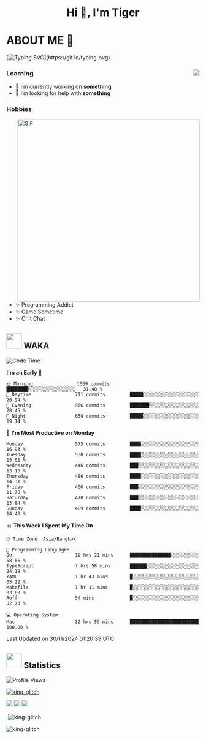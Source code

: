 <h1 align="center">Hi 👋, I'm Tiger</h1>




# ABOUT ME 💬

[![Typing SVG](https://readme-typing-svg.herokuapp.com?color=22F771&vCenter=true&lines=A+perssionate+developer+from+nowhere.)](https://git.io/typing-svg)

<div>
 <img align="right" src="https://spotify-github-profile.vercel.app/api/view?uid=12129734423&cover_image=false&theme=default&bar_color=22d016&bar_color_cover=true" />
 <h3>Learning</h3>
 
 <ul>
  <li>🔭 I’m currently working on <b>something</b></li>
  <li>🤝 I’m looking for help with <b>something</b></li>
 </ul>
 
</div>
<div>
 <h3>Hobbies</h3>
 <img align="right" height="475px"  alt="GIF" src="https://i.pinimg.com/originals/1f/b7/db/1fb7dbee557e5ed509f7517da8a84d58.gif" />
 <ul>
  <li>✨ Programming Addict</li>
  <li>✨ Game Sometime</li>
  <li>✨ Chit Chat</li>
 </ul>
 
</div>



## <img height="40" src="https://raw.githubusercontent.com/innng/innng/master/assets/kyubey.gif"/> WAKA

<!--START_SECTION:waka-->
![Code Time](http://img.shields.io/badge/Code%20Time-2%2C958%20hrs%2027%20mins-blue)

**I'm an Early 🐤** 

```text
🌞 Morning                1069 commits        ████████░░░░░░░░░░░░░░░░░   31.48 % 
🌆 Daytime                711 commits         █████░░░░░░░░░░░░░░░░░░░░   20.94 % 
🌃 Evening                966 commits         ███████░░░░░░░░░░░░░░░░░░   28.45 % 
🌙 Night                  650 commits         █████░░░░░░░░░░░░░░░░░░░░   19.14 % 
```
📅 **I'm Most Productive on Monday** 

```text
Monday                   575 commits         ████░░░░░░░░░░░░░░░░░░░░░   16.93 % 
Tuesday                  530 commits         ████░░░░░░░░░░░░░░░░░░░░░   15.61 % 
Wednesday                446 commits         ███░░░░░░░░░░░░░░░░░░░░░░   13.13 % 
Thursday                 486 commits         ████░░░░░░░░░░░░░░░░░░░░░   14.31 % 
Friday                   400 commits         ███░░░░░░░░░░░░░░░░░░░░░░   11.78 % 
Saturday                 470 commits         ███░░░░░░░░░░░░░░░░░░░░░░   13.84 % 
Sunday                   489 commits         ████░░░░░░░░░░░░░░░░░░░░░   14.40 % 
```


📊 **This Week I Spent My Time On** 

```text
🕑︎ Time Zone: Asia/Bangkok

💬 Programming Languages: 
Go                       19 hrs 21 mins      ███████████████░░░░░░░░░░   58.65 % 
TypeScript               7 hrs 58 mins       ██████░░░░░░░░░░░░░░░░░░░   24.19 % 
YAML                     1 hr 43 mins        █░░░░░░░░░░░░░░░░░░░░░░░░   05.22 % 
Makefile                 1 hr 11 mins        █░░░░░░░░░░░░░░░░░░░░░░░░   03.60 % 
Roff                     54 mins             █░░░░░░░░░░░░░░░░░░░░░░░░   02.73 % 

💻 Operating System: 
Mac                      32 hrs 59 mins      █████████████████████████   100.00 % 
```


 Last Updated on 30/11/2024 01:20:39 UTC
<!--END_SECTION:waka-->
## <img height="40" src="https://raw.githubusercontent.com/innng/innng/master/assets/kyubey.gif"/> Statistics
![Profile Views](https://komarev.com/ghpvc/?username=king-glitch)  

<p align="left"> 
 <a href="https://github.com/ryo-ma/github-profile-trophy">
  <img src="https://github-profile-trophy.vercel.app/?username=king-glitch&theme=dracula" alt="king-glitch" />
 </a> </p>

![](https://github-profile-summary-cards.vercel.app/api/cards/profile-details?username=king-glitch&theme=dracula)
![](https://github-profile-summary-cards.vercel.app/api/cards/stats?username=king-glitch&theme=dracula) 
![](https://github-profile-summary-cards.vercel.app/api/cards/productive-time?username=king-glitch&theme=dracula)


<p>&nbsp;<img align="center" src="https://github-readme-stats.vercel.app/api?username=king-glitch&theme=dracula" alt="king-glitch" /></p>

<p><img align="center" src="https://github-readme-streak-stats.herokuapp.com/?user=king-glitch&theme=dracula" alt="king-glitch" /></p>

